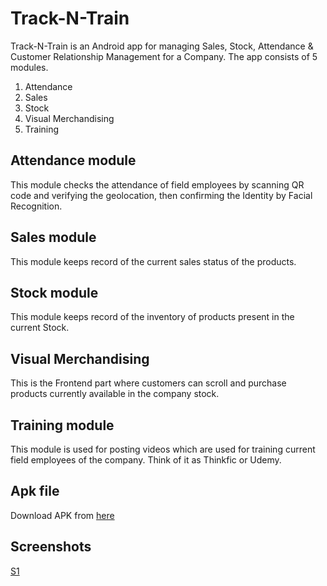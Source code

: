 # Track-N-Train

Track-N-Train is an Android app for managing Sales, Stock, Attendance & Customer Relationship Management for a Company.
The app consists of 5 modules.
1. Attendance
2. Sales
3. Stock
4. Visual Merchandising
5. Training

## Attendance module
This module checks the attendance of field employees by scanning QR code and verifying the geolocation, then confirming the Identity by Facial Recognition.

## Sales module
This module keeps record of the current sales status of the products.

## Stock module
This module keeps record of the inventory of products present in the current Stock.

## Visual Merchandising
This is the Frontend part where customers can scroll and purchase products currently available in the company stock.

## Training module
This module is used for posting videos which are used for training current field employees of the company. Think of it as Thinkfic or Udemy.

## Apk file

Download APK from [here](https://drive.google.com/file/d/0BwcoMJ0DNQ-RZ3YyVE92NUNRRHc/view?usp=sharing)

## Screenshots

[S1](https://i.imgur.com/5nFmpYM.jpg)
